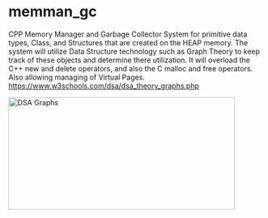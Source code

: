 # memman_gc
CPP Memory Manager and Garbage Collector System for primitive data types, Class, and Structures that are created on the HEAP memory. The system will utilize Data Structure technology such as Graph Theory to keep track of these objects and determine there utilization. It will overload the C++ new and delete operators, and also the C malloc and free operators. Also allowing managing of Virtual Pages.
https://www.w3schools.com/dsa/dsa_theory_graphs.php


<img width="447" height="222" alt="DSA Graphs" src="https://github.com/user-attachments/assets/36894744-9129-41b8-aa9f-3d45189fdcc5" />

